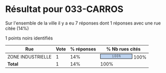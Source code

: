 # Résultat pour 033-CARROS

Sur l'ensemble de la ville il y a eu 7 réponses dont 1 réponses avec une rue citée (14%)

1 points noirs identifiés

| Rue | Vote | % réponses | % Nb rues cités|
|-----|------|------------|----------------|
| ZONE INDUSTRIELLE | 1 | 14% | <img src="../../img/bar_100.gif" />&nbsp;100%|
| **Total** | 1 | 14% | 100%|
